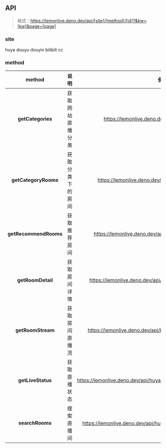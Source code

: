 ## API
> 格式：https://lemonlive.deno.dev/api/[site]/[method]/[id]?&kw=[kw]&page=[page]

### site
huya douyu douyin bilibili cc 

### method
|        method         |       说明       |                             例如                             |
| :-------------------: | :--------------: | :----------------------------------------------------------: |
|   **getCategories**   | 获取网站直播分类 |      https://lemonlive.deno.dev/api/huya/getCategories       |
| **getCategoryRooms**  | 获取分类下的房间 |     https://lemonlive.deno.dev/api/huya/getCategoryRooms     |
| **getRecommendRooms** |   获取推荐房间   |    https://lemonlive.deno.dev/api/huya/getRecommendRooms     |
|   **getRoomDetail**   |   获取房间详情   |  https://lemonlive.deno.dev/api/huya/getRoomDetail/11336726  |
|   **getRoomStream**   |  获取房间直播流  |  https://lemonlive.deno.dev/api/huya/getRoomStream/11336726  |
|   **getLiveStatus**   |   获取直播状态   | https://lemonlive.deno.dev/api/huya/getLiveStatus/11336726,11352874 |
|    **searchRooms**    |    搜索直播间    | https://lemonlive.deno.dev/api/huya/searchRooms?kw=王者&page=1 |